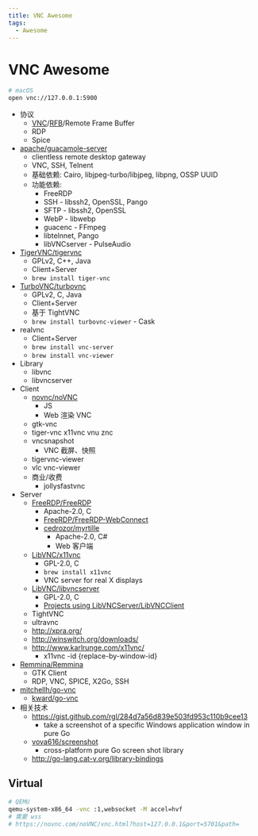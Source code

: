 ```yaml
---
title: VNC Awesome
tags:
  - Awesome
---
```


# VNC Awesome


```bash
# macOS
open vnc://127.0.0.1:5900
```

[vnc]: https://en.wikipedia.org/wiki/Virtual_Network_Computing

- 协议
  - [VNC]/[RFB](https://github.com/rfbproto/rfbproto/blob/master/rfbproto.rst)/Remote Frame Buffer
  - RDP
  - Spice
- [apache/guacamole-server](https://github.com/apache/guacamole-server)
  - clientless remote desktop gateway
  - VNC, SSH, Telnent
  - 基础依赖: Cairo, libjpeg-turbo/libjpeg, libpng, OSSP UUID
  - 功能依赖:
    - FreeRDP
    - SSH - libssh2, OpenSSL, Pango
    - SFTP - libssh2, OpenSSL
    - WebP - libwebp
    - guacenc - FFmpeg
    - libtelnnet, Pango
    - libVNCserver - PulseAudio
- [TigerVNC/tigervnc](https://github.com/TigerVNC/tigervnc)
  - GPLv2, C++, Java
  - Client+Server
  - `brew install tiger-vnc`
- [TurboVNC/turbovnc](https://github.com/TurboVNC/turbovnc)
  - GPLv2, C, Java
  - Client+Server
  - 基于 TightVNC
  - `brew install turbovnc-viewer` - Cask
- realvnc
  - Client+Server
  - `brew install vnc-server`
  - `brew install vnc-viewer`
- Library
  - libvnc
  - libvncserver
- Client
  - [novnc/noVNC](https://github.com/novnc/noVNC)
    - JS
    - Web 渲染 VNC
  - gtk-vnc
  - tiger-vnc x11vnc vnu znc
  - vncsnapshot
    - VNC 截屏、快照
  - tigervnc-viewer
  - vlc vnc-viewer
  - 商业/收费
    - jollysfastvnc
- Server
  - [FreeRDP/FreeRDP](https://github.com/FreeRDP/FreeRDP)
    - Apache-2.0, C
    - [FreeRDP/FreeRDP-WebConnect](https://github.com/FreeRDP/FreeRDP-WebConnect)
    - [cedrozor/myrtille](https://github.com/cedrozor/myrtille)
      - Apache-2.0, C#
      - Web 客户端
  - [LibVNC/x11vnc](https://github.com/LibVNC/x11vnc)
    - GPL-2.0, C
    - `brew install x11vnc`
    - VNC server for real X displays
  - [LibVNC/libvncserver](https://github.com/LibVNC/libvncserver)
    - GPL-2.0, C
    - [Projects using LibVNCServer/LibVNCClient](https://libvnc.github.io/#projects-using)
  - TightVNC
  - ultravnc
  - http://xpra.org/
  - http://winswitch.org/downloads/
  - http://www.karlrunge.com/x11vnc/
    - x11vnc -id {replace-by-window-id}
- [Remmina/Remmina](https://gitlab.com/Remmina/Remmina)
   - GTK Client
   - RDP, VNC, SPICE, X2Go, SSH
- [mitchellh/go-vnc](https://github.com/mitchellh/go-vnc)
  - [kward/go-vnc](https://github.com/kward/go-vnc)
- 相关技术
  - https://gist.github.com/rgl/284d7a56d839e503fd953c110b9cee13
    - take a screenshot of a specific Windows application window in pure Go
  - [vova616/screenshot](https://github.com/vova616/screenshot)
    - cross-platform pure Go screen shot library
  - http://go-lang.cat-v.org/library-bindings

## Virtual

```bash
# QEMU
qemu-system-x86_64 -vnc :1,websocket -M accel=hvf
# 需要 wss
# https://novnc.com/noVNC/vnc.html?host=127.0.0.1&port=5701&path=
```
